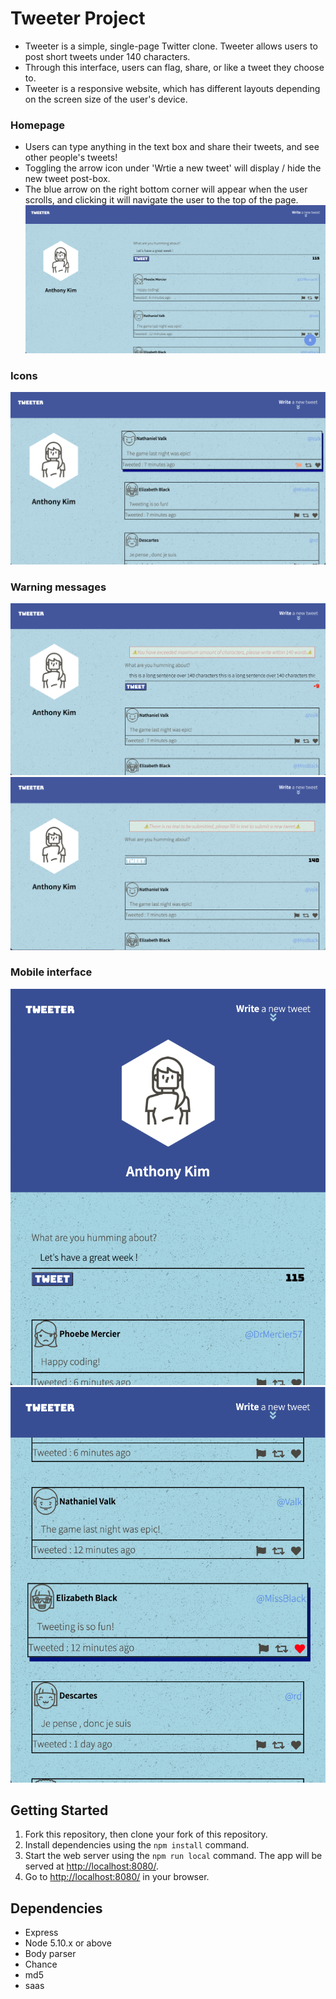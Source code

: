# Tweeter Project

- Tweeter is a simple, single-page Twitter clone. Tweeter allows users to post short tweets under 140 characters. 
- Through this interface, users can flag, share, or like a tweet they choose to. 
- Tweeter is a responsive website, which has different layouts depending on the screen size of the user's device.


### Homepage
- Users can type anything in the text box and share their tweets, and see other people's tweets!
- Toggling the arrow icon under 'Wrtie a new tweet' will display / hide the new tweet post-box.
- The blue arrow on the right bottom corner will appear when the user scrolls, and clicking it will navigate the user to the top of the page.
!["Desktop interface"](https://github.com/fbssaejun/tweeter/blob/master/docs/dt-home.png)

### Icons
!["Users can use different icons to flag, share, or like a post"](https://github.com/fbssaejun/tweeter/blob/master/docs/dt-icon.png)

### Warning messages 
!["Users are not allowed to submit empty text and it should be under 140 characters"](https://github.com/fbssaejun/tweeter/blob/master/docs/dt-max-warning.png)
!["Input field checks the value and prevents XSS attacks"](https://github.com/fbssaejun/tweeter/blob/master/docs/dt-no-input.png)


### Mobile interface
!["Homepage (Mobile)"](https://github.com/fbssaejun/tweeter/blob/master/docs/mobile-home.png)
!["Posts (Mobile)"](https://github.com/fbssaejun/tweeter/blob/master/docs/mobile-posts.png)

## Getting Started

1. Fork this repository, then clone your fork of this repository.
2. Install dependencies using the `npm install` command.
3. Start the web server using the `npm run local` command. The app will be served at <http://localhost:8080/>.
4. Go to <http://localhost:8080/> in your browser.

## Dependencies

- Express
- Node 5.10.x or above
- Body parser
- Chance
- md5
- saas
